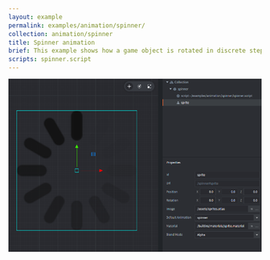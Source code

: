 ```yaml
---
layout: example
permalink: examples/animation/spinner/
collection: animation/spinner
title: Spinner animation
brief: This example shows how a game object is rotated in discrete steps, matching the graphics of the progress spinner.
scripts: spinner.script
---
```


![spinner](spinner.png)